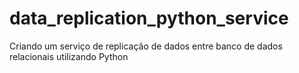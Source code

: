 # data_replication_python_service
Criando um serviço de replicação de dados entre banco de dados relacionais utilizando Python
